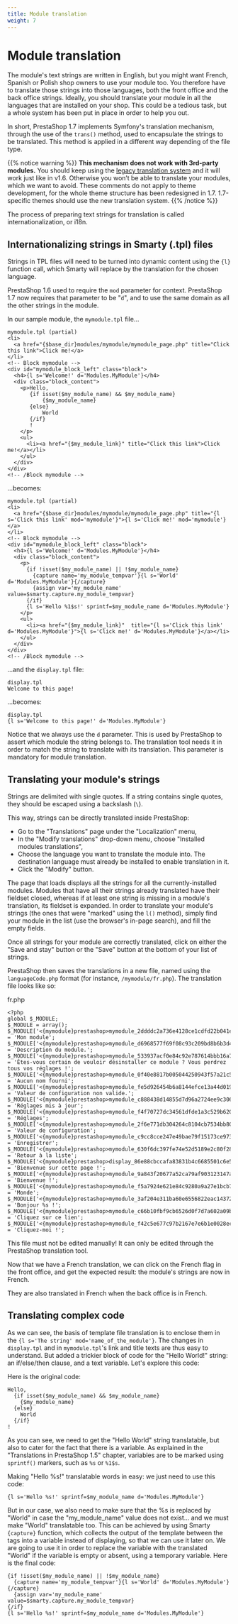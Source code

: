 ```yaml
---
title: Module translation
weight: 7
---
```


Module translation
==================

The module's text strings are written in English, but you might want
French, Spanish or Polish shop owners to use your module too. You
therefore have to translate those strings into those languages, both the
front office and the back office strings. Ideally, you should translate
your module in all the languages that are installed on your shop. This
could be a tedious task, but a whole system has been put in place in
order to help you out.

In short, PrestaShop 1.7 implements Symfony's translation mechanism,
through the use of the `trans()` method, used to encapsulate the strings
to be translated. This method is applied in a different way depending of
the file type.

{{% notice warning %}}
**This mechanism does not work with 3rd-party modules.**
You should keep using the [legacy translation system](http://doc.prestashop.com/display/PS16/Module+translation) and it will work just like in v1.6. Otherwise you won’t be able to translate your modules, which we want to avoid.
These comments do not apply to theme development, for the whole theme structure has been redesigned in 1.7. 1.7-specific themes should use the new translation system.
{{% /notice %}}

The process of preparing text strings for translation is called internationalization, or i18n.

Internationalizing strings in Smarty (.tpl) files
-------------------------------------------------

Strings in TPL files will need to be turned into dynamic content using
the `{l}` function call, which Smarty will replace by the translation
for the chosen language.

PrestaShop 1.6 used to require the `mod` parameter for context.
PrestaShop 1.7 now requires that parameter to be "`d`", and to use the
same domain as all the other strings in the module.

In our sample module, the `mymodule.tpl` file...

    mymodule.tpl (partial)
    <li>
      <a href="{$base_dir}modules/mymodule/mymodule_page.php" title="Click this link">Click me!</a>
    </li>
    <!-- Block mymodule -->
    <div id="mymodule_block_left" class="block">
      <h4>{l s='Welcome!' d='Modules.MyModule'}</h4>
      <div class="block_content">
        <p>Hello,
           {if isset($my_module_name) && $my_module_name}
               {$my_module_name}
           {else}
               World
           {/if}
           !
        </p>
        <ul>
          <li><a href="{$my_module_link}" title="Click this link">Click me!</a></li>
        </ul>
      </div>
    </div>
    <!-- /Block mymodule -->

...becomes:

    mymodule.tpl (partial)
    <li>
      <a href="{$base_dir}modules/mymodule/mymodule_page.php" title="{l s='Click this link' mod='mymodule'}">{l s='Click me!' mod='mymodule'}</a>
    </li>
    <!-- Block mymodule -->
    <div id="mymodule_block_left" class="block">
      <h4>{l s='Welcome!' d='Modules.MyModule'}</h4>
      <div class="block_content">
        <p>
          {if !isset($my_module_name) || !$my_module_name}
            {capture name='my_module_tempvar'}{l s='World' d='Modules.MyModule'}{/capture}
            {assign var='my_module_name' value=$smarty.capture.my_module_tempvar}
          {/if}
          {l s='Hello %1$s!' sprintf=$my_module_name d='Modules.MyModule'}
        </p>
        <ul>
          <li><a href="{$my_module_link}"  title="{l s='Click this link' d='Modules.MyModule'}">{l s='Click me!' d='Modules.MyModule'}</a></li>
        </ul>
      </div>
    </div>
    <!-- /Block mymodule -->

...and the `display.tpl` file:

    display.tpl
    Welcome to this page!

...becomes:

    display.tpl
    {l s='Welcome to this page!' d='Modules.MyModule'}

Notice that we always use the `d` parameter. This is used by PrestaShop
to assert which module the string belongs to. The translation tool needs
it in order to match the string to translate with its translation. This
parameter is mandatory for module translation.


Translating your module's strings
---------------------------------

Strings are delimited with single quotes. If a string contains single
quotes, they should be escaped using a backslash (`\`).

This way, strings can be directly translated inside PrestaShop:

-   Go to the "Translations" page under the "Localization" menu,
-   In the "Modify translations" drop-down menu, choose "Installed
    modules translations",
-   Choose the language you want to translate the module into. The
    destination language must already be installed to enable translation
    in it.
-   Click the "Modify" button.

The page that loads displays all the strings for all the
currently-installed modules. Modules that have all their strings already
translated have their fieldset closed, whereas if at least one string is
missing in a module's translation, its fieldset is expanded. In order to
translate your module's strings (the ones that were "marked" using the
`l()` method), simply find your module in the list (use the browser's
in-page search), and fill the empty fields.

Once all strings for your module are correctly translated, click on
either the "Save and stay" button or the "Save" button at the bottom of
your list of strings.

PrestaShop then saves the translations in a new file, named using the
`languageCode.php` format (for instance, `/mymodule/fr.php`). The
translation file looks like so:

fr.php

    <?php
    global $_MODULE;
    $_MODULE = array();
    $_MODULE['<{mymodule}prestashop>mymodule_2ddddc2a736e4128ce1cdfd22b041e7f'] = 'Mon module';
    $_MODULE['<{mymodule}prestashop>mymodule_d6968577f69f08c93c209bd8b6b3d4d5'] = 'Description du module.';
    $_MODULE['<{mymodule}prestashop>mymodule_533937acf0e84c92e787614bbb16a7a0'] = 'Êtes-vous certain de vouloir désinstaller ce module ? Vous perdrez tous vos réglages !';
    $_MODULE['<{mymodule}prestashop>mymodule_0f40e8817b005044250943f57a21c5e7'] = 'Aucun nom fourni';
    $_MODULE['<{mymodule}prestashop>mymodule_fe5d926454b6a8144efce13a44d019ba'] = 'Valeur de configuration non valide.';
    $_MODULE['<{mymodule}prestashop>mymodule_c888438d14855d7d96a2724ee9c306bd'] = 'Réglages mis à jour';
    $_MODULE['<{mymodule}prestashop>mymodule_f4f70727dc34561dfde1a3c529b6205c'] = 'Réglages';
    $_MODULE['<{mymodule}prestashop>mymodule_2f6e771db304264c8104cb7534bb80cd'] = 'Valeur de configuration';
    $_MODULE['<{mymodule}prestashop>mymodule_c9cc8cce247e49bae79f15173ce97354'] = 'Enregistrer';
    $_MODULE['<{mymodule}prestashop>mymodule_630f6dc397fe74e52d5189e2c80f282b'] = 'Retour à la liste';
    $_MODULE['<{mymodule}prestashop>display_86e88cbccafa83831b4c6685501c6e58'] = 'Bienvenue sur cette page !';
    $_MODULE['<{mymodule}prestashop>mymodule_9a843f20677a52ca79af903123147af0'] = 'Bienvenue !';
    $_MODULE['<{mymodule}prestashop>mymodule_f5a7924e621e84c9280a9a27e1bcb7f6'] = 'Monde';
    $_MODULE['<{mymodule}prestashop>mymodule_3af204e311ba60e6556822eac1437208'] = 'Bonjour %s !';
    $_MODULE['<{mymodule}prestashop>mymodule_c66b10fbf9cb6526d0f7d7a602a09b75'] = 'Cliquez sur ce lien';
    $_MODULE['<{mymodule}prestashop>mymodule_f42c5e677c97b2167e7e6b1e0028ec6d'] = 'Cliquez-moi !';

This file must not be edited manually! It can only be edited through the
PrestaShop translation tool.

Now that we have a French translation, we can click on the French flag
in the front office, and get the expected result: the module's strings
are now in French.

They are also translated in French when the back office is in French.

Translating complex code
------------------------

As we can see, the basis of template file translation is to enclose them
in the `{l s='The string' mod='name_of_the_module'}`. The changes in
`display.tpl` and in `mymodule.tpl`'s link and title texts are thus easy
to understand. But added a trickier block of code for the "Hello World!"
string: an if/else/then clause, and a text variable. Let's explore this
code:

Here is the original code:

    Hello,
      {if isset($my_module_name) && $my_module_name}
        {$my_module_name}
      {else}
        World
      {/if}
    !

As you can see, we need to get the "Hello World" string translatable,
but also to cater for the fact that there is a variable. As explained in
the "Translations in PrestaShop 1.5" chapter, variables are to be marked
using `sprintf()` markers, such as `%s` or `%1$s`.

Making "Hello %s!" translatable words in easy: we just need to use this
code:

    {l s='Hello %s!' sprintf=$my_module_name d='Modules.MyModule'}

But in our case, we also need to make sure that the %s is replaced by
"World" in case the "my\_module\_name" value does not exist... and we
must make "World" translatable too. This can be achieved by using Smarty
`{capture}` function, which collects the output of the template between
the tags into a variable instead of displaying, so that we can use it
later on. We are going to use it in order to replace the variable with
the translated "World" if the variable is empty or absent, using a
temporary variable. Here is the final code:

    {if !isset($my_module_name) || !$my_module_name}
      {capture name='my_module_tempvar'}{l s='World' d='Modules.MyModule'}{/capture}
      {assign var='my_module_name' value=$smarty.capture.my_module_tempvar}
    {/if}
    {l s='Hello %s!' sprintf=$my_module_name d='Modules.MyModule'}
